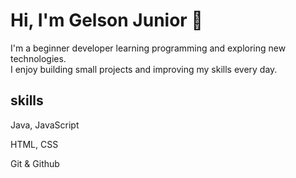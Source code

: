 # Hi, I'm Gelson Junior 👋

I'm a beginner developer learning programming and exploring new technologies.  
I enjoy building small projects and improving my skills every day.

## skills
Java, JavaScript

HTML, CSS

Git & Github

<!--
**Gelson-jr/Gelson-jr** is a ✨ _special_ ✨ repository because its `README.md` (this file) appears on your GitHub profile.

Here are some ideas to get you started:

- 🔭 I’m currently working on ...
- 🌱 I’m currently learning ...
- 👯 I’m looking to collaborate on ...
- 🤔 I’m looking for help with ...
- 💬 Ask me about ...
- 📫 How to reach me: ...
- 😄 Pronouns: ...
- ⚡ Fun fact: ...
-->
